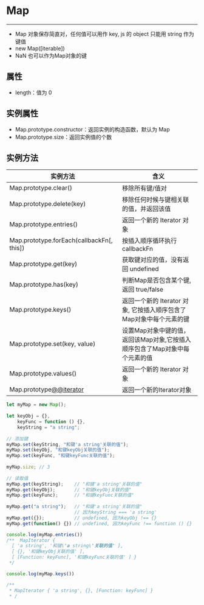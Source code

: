 # Map

---
 *  Map 对象保存简直对，任何值可以用作 key, js 的 object 只能用 string 作为键值
 *  new Map([iterable])
 *  NaN 也可以作为Map对象的键

## 属性
* length：值为 0

## 实例属性

 * Map.prototype.constructor：返回实例的构造函数，默认为 Map
 * Map.prototype.size：返回实例值的个数

## 实例方法
| 实例方法                                  | 含义                                   |
| ----------------------------------------- | -------------------------------------- |
| Map.prototype.clear()                     | 移除所有键/值对                        |
| Map.prototype.delete(key)                 | 移除任何时候与键相关联的值，并返回该值 |
| Map.prototype.entries()                   | 返回一个新的 Iterator 对象             |
| Map.prototype.forEach(callbackFn[, this]) | 按插入顺序循环执行 callbackFn          |
| Map.prototype.get(key)                    | 获取键对应的值，没有返回 undefined     |
| Map.prototype.has(key)                    | 判断Map是否包含某个键,返回 true/false  |
| Map.prototype.keys()                      | 返回一个新的 Iterator 对象, 它按插入顺序包含了Map对象中每个元素的键            |
| Map.prototype.set(key, value)             | 设置Map对象中键的值，返回该Map对象,它按插入顺序包含了Map对象中每个元素的值      |
| Map.prototype.values()                    | 返回一个新的 Iterator 对象             |
| Map.prototype[@@iterator]()               | 返回一个新的Iterator对象               |


```js
let myMap = new Map();
 
let keyObj = {},
    keyFunc = function () {},
    keyString = "a string";
 
// 添加键
myMap.set(keyString, "和键'a string'关联的值");
myMap.set(keyObj, "和键keyObj关联的值");
myMap.set(keyFunc, "和键keyFunc关联的值");
 
myMap.size; // 3
 
// 读取值
myMap.get(keyString);    // "和键'a string'关联的值"
myMap.get(keyObj);       // "和键keyObj关联的值"
myMap.get(keyFunc);      // "和键keyFunc关联的值"
 
myMap.get("a string");   // "和键'a string'关联的值"
                         // 因为keyString === 'a string'
myMap.get({});           // undefined, 因为keyObj !== {}
myMap.get(function() {}) // undefined, 因为keyFunc !== function () {}

console.log(myMap.entries())
/**  MapIterator {
  [ 'a string', '和键\'a string\'关联的值' ],
  [ {}, '和键keyObj关联的值' ],
  [ [Function: keyFunc], '和键keyFunc关联的值' ] }
 */

console.log(myMap.keys())

/**
 * MapIterator { 'a string', {}, [Function: keyFunc] }
 * /
```